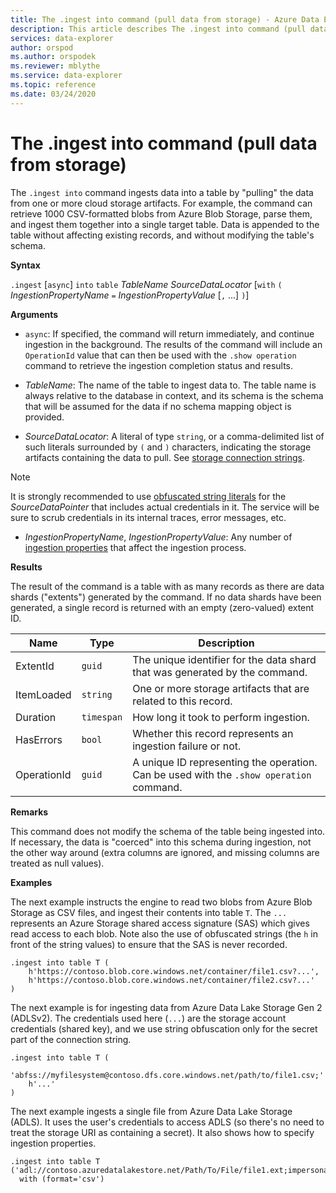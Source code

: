 ```yaml
---
title: The .ingest into command (pull data from storage) - Azure Data Explorer | Microsoft Docs
description: This article describes The .ingest into command (pull data from storage) in Azure Data Explorer.
services: data-explorer
author: orspod
ms.author: orspodek
ms.reviewer: mblythe
ms.service: data-explorer
ms.topic: reference
ms.date: 03/24/2020
---
```

# The .ingest into command (pull data from storage)

The `.ingest into` command ingests data into a table by "pulling" the data
from one or more cloud storage artifacts.
For example, the command
can retrieve 1000 CSV-formatted blobs from Azure Blob Storage, parse
them, and ingest them together into a single target table.
Data is appended to the table
without affecting existing records, and without modifying the table's schema.

**Syntax**

`.ingest` [`async`] `into` `table` *TableName* *SourceDataLocator* [`with` `(` *IngestionPropertyName* `=` *IngestionPropertyValue* [`,` ...] `)`]

**Arguments**

* `async`: If specified, the command will return immediately, and continue
  ingestion in the background. The results of the command will include
  an `OperationId` value that can then be used with the `.show operation`
  command to retrieve the ingestion completion status and results.
  
* *TableName*: The name of the table to ingest data to.
  The table name is always relative to the database in context,
  and its schema is the schema that will be assumed for the data
  if no schema mapping object is provided.

* *SourceDataLocator*: A literal of type `string`, or a comma-delimited list of such
  literals surrounded by `(` and `)` characters, indicating the storage artifacts
  containing the data to pull. See [storage connection strings](../../api/connection-strings/storage.md).

> [!NOTE]
> It is strongly recommended to use [obfuscated string literals](../../query/scalar-data-types/string.md#obfuscated-string-literals)
> for the *SourceDataPointer* that includes actual credentials in it.
> The service will be sure to scrub credentials
> in its internal traces, error messages, etc.

* *IngestionPropertyName*, *IngestionPropertyValue*: Any number of
  [ingestion properties](https://docs.microsoft.com/azure/data-explorer/ingestion-properties) that affect the ingestion process.

**Results**

The result of the command is a table with as many records
as there are data shards ("extents") generated by the command.
If no data shards have been generated, a single record is returned
with an empty (zero-valued) extent ID.

|Name       |Type      |Description                                                                |
|-----------|----------|---------------------------------------------------------------------------|
|ExtentId   |`guid`    |The unique identifier for the data shard that was generated by the command.|
|ItemLoaded |`string`  |One or more storage artifacts that are related to this record.             |
|Duration   |`timespan`|How long it took to perform ingestion.                                     |
|HasErrors  |`bool`    |Whether this record represents an ingestion failure or not.                |
|OperationId|`guid`    |A unique ID representing the operation. Can be used with the `.show operation` command.|

**Remarks**

This command does not modify the schema of the table being ingested into.
If necessary, the data is "coerced" into this schema during ingestion,
not the other way around (extra columns are ignored, and missing columns
are treated as null values).

**Examples**

The next example instructs the engine to read two blobs from Azure Blob Storage
as CSV files, and ingest their contents into table `T`. The `...` represents
an Azure Storage shared access signature (SAS) which gives read access to each
blob. Note also the use of obfuscated strings (the `h` in front of the string
values) to ensure that the SAS is never recorded.

```kusto
.ingest into table T (
    h'https://contoso.blob.core.windows.net/container/file1.csv?...',
    h'https://contoso.blob.core.windows.net/container/file2.csv?...'
)
```

The next example is for ingesting data from Azure Data Lake Storage Gen 2
(ADLSv2). The credentials used here (`...`) are the storage account credentials
(shared key), and we use string obfuscation only for the secret part of the
connection string.

```kusto
.ingest into table T (
  'abfss://myfilesystem@contoso.dfs.core.windows.net/path/to/file1.csv;'
    h'...'
)
```

The next example ingests a single file from Azure Data Lake Storage (ADLS).
It uses the user's credentials to access ADLS (so there's no need to treat
the storage URI as containing a secret). It also shows how to specify ingestion
properties.

```kusto
.ingest into table T ('adl://contoso.azuredatalakestore.net/Path/To/File/file1.ext;impersonate')
  with (format='csv')
```

